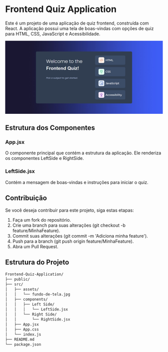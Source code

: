 # Frontend Quiz Application

Este é um projeto de uma aplicação de quiz frontend, construída com React. A aplicação possui uma tela de boas-vindas com opções de quiz para HTML, CSS, JavaScript e Acessibilidade.

![demo](/public/demo.png)
## Estrutura dos Componentes
### App.jsx
O componente principal que contém a estrutura da aplicação. Ele renderiza os componentes LeftSide e RightSide.

### LeftSide.jsx
Contém a mensagem de boas-vindas e instruções para iniciar o quiz.


## Contribuição
Se você deseja contribuir para este projeto, siga estas etapas:

1.  Faça um fork do repositório.
2. Crie uma branch para suas alterações (git checkout -b feature/MinhaFeature).
3. Commit suas alterações (git commit -m 'Adiciona minha feature').
4. Push para a branch (git push origin feature/MinhaFeature).
5. Abra um Pull Request.

## Estrutura do Projeto

```plaintext
Frontend-Quiz-Application/
├── public/
├── src/
│   ├── assets/
│   │   └── fundo-de-tela.jpg
│   ├── components/
│   │   ├── Left Side/
│   │   │   └── LeftSide.jsx
│   │   └── Right Side/
│   │       └── RightSide.jsx
│   ├── App.jsx
│   ├── App.css
│   └── index.js
├── README.md
└── package.json
```
